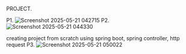 PROJECT.


P1.  ![Screenshot 2025-05-21 042715](https://github.com/user-attachments/assets/751bbafd-13dd-49cb-9822-f3b4d232dc11)
P2. ![Screenshot 2025-05-21 044330](https://github.com/user-attachments/assets/3c87c25a-a699-42a5-be39-f9439ca9baec)

creating project from scratch using spring boot, spring controller, http request 
P3. ![Screenshot 2025-05-21 050022](https://github.com/user-attachments/assets/0ac4d09a-d808-41f5-9e8f-599c26ef0b8f)
